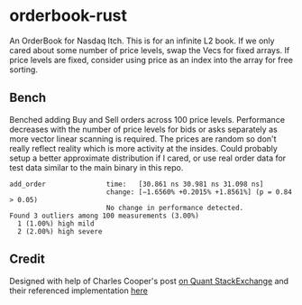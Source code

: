 # orderbook-rust

An OrderBook for Nasdaq Itch. This is for an infinite L2 book. If we only cared about some number of price levels, swap the Vecs for fixed arrays. If price levels are fixed, consider using price as an index into the array for free sorting.

## Bench

Benched adding Buy and Sell orders across 100 price levels. Performance decreases with the number of price levels for bids or asks separately as more vector linear scanning is required. The prices are random so don't really reflect reality which is more activity at the insides. Could probably setup a better approximate distribution if I cared, or use real order data for test data similar to the main binary in this repo.

```
add_order               time:   [30.861 ns 30.981 ns 31.098 ns]
                        change: [−1.6560% +0.2015% +1.8561%] (p = 0.84 > 0.05)
                        No change in performance detected.
Found 3 outliers among 100 measurements (3.00%)
  1 (1.00%) high mild
  2 (2.00%) high severe
```

## Credit

Designed with help of Charles Cooper's post [on Quant StackExchange](https://quant.stackexchange.com/a/32482) and their referenced implementation [here](https://github.com/charles-cooper/itch-order-book)

